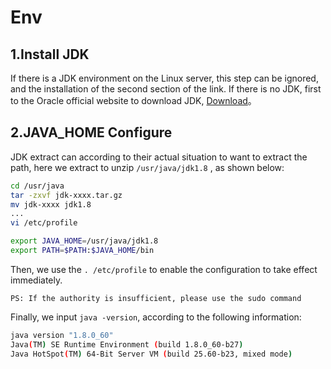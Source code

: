 # Env

## 1.Install JDK

If there is a JDK environment on the Linux server, this step can be ignored, and the installation of the second section of the link. If there is no JDK, first to the Oracle official website to download JDK, [Download](http://www.oracle.com/technetwork/java/javase/downloads/index.html)。

## 2.JAVA_HOME Configure

JDK extract can according to their actual situation to want to extract the path, here we extract to unzip ```/usr/java/jdk1.8``` , as shown below:
``` bash
cd /usr/java
tar -zxvf jdk-xxxx.tar.gz
mv jdk-xxxx jdk1.8
...
vi /etc/profile

export JAVA_HOME=/usr/java/jdk1.8
export PATH=$PATH:$JAVA_HOME/bin
```
Then, we use the ```. /etc/profile``` to enable the configuration to take effect immediately.

``` PS: If the authority is insufficient, please use the sudo command ```

Finally, we input ```java -version```, according to the following information:
```bash
java version "1.8.0_60"
Java(TM) SE Runtime Environment (build 1.8.0_60-b27)
Java HotSpot(TM) 64-Bit Server VM (build 25.60-b23, mixed mode)
```
